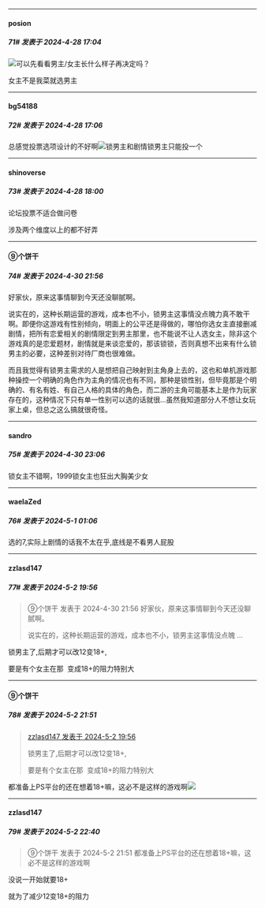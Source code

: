 ﻿
*****

####  posion  
##### 71#       发表于 2024-4-28 17:04

<img src="https://static.saraba1st.com/image/smiley/face2017/065.png" referrerpolicy="no-referrer">可以先看看男主/女主长什么样子再决定吗？

女主不是我菜就选男主

*****

####  bg54188  
##### 72#       发表于 2024-4-28 17:06

总感觉投票选项设计的不好啊<img src="https://static.saraba1st.com/image/smiley/face2017/002.png" referrerpolicy="no-referrer">锁男主和剧情锁男主只能投一个


*****

####  shinoverse  
##### 73#       发表于 2024-4-28 18:00

论坛投票不适合做问卷

涉及两个维度以上的都不好弄


*****

####  ⑨个饼干  
##### 74#       发表于 2024-4-30 21:56

好家伙，原来这事情聊到今天还没聊腻啊。

说实在的，这种长期运营的游戏，成本也不小，锁男主这事情没点魄力真不敢干啊。即便你这游戏有性别倾向，明面上的公平还是得做的，哪怕你选女主直接删减剧情，把所有恋爱相关的剧情限定到男主那里，也不能说不让人选女主，除非这个游戏真的是恋爱题材，剧情就是来谈恋爱的，那该锁锁，否则真想不出来有什么锁男主的必要，这种差别对待厂商也很难做。

而且我觉得有锁男主需求的人是想把自己映射到主角身上去的，这也和单机游戏那种操控一个明确的角色作为主角的情况也有不同，那种是锁性别，但毕竟那是个明确的、有名有姓、有自己人格的具体的角色，而二游的主角可能基本上是作为玩家存在的，这种情况下只有单一性别可以选的话就很...虽然我知道部分人不想让女玩家上桌，但总之这么搞就很奇怪。


*****

####  sandro  
##### 75#       发表于 2024-4-30 23:06

锁女主不错啊，1999锁女主也狂出大胸美少女


*****

####  waelaZed  
##### 76#       发表于 2024-5-1 01:06

选的7,实际上剧情的话我不太在乎,底线是不看男人屁股


*****

####  zzlasd147  
##### 77#       发表于 2024-5-2 19:56

<blockquote>⑨个饼干 发表于 2024-4-30 21:56
好家伙，原来这事情聊到今天还没聊腻啊。

说实在的，这种长期运营的游戏，成本也不小，锁男主这事情没点魄 ...</blockquote>
锁男主了,后期才可以改12变18+,

要是有个女主在那  变成18+的阻力特别大


*****

####  ⑨个饼干  
##### 78#       发表于 2024-5-2 21:51

<blockquote><a href="httphttps://bbs.saraba1st.com/2b/forum.php?mod=redirect&amp;goto=findpost&amp;pid=64793194&amp;ptid=2181107" target="_blank">zzlasd147 发表于 2024-5-2 19:56</a>

锁男主了,后期才可以改12变18+,

要是有个女主在那  变成18+的阻力特别大</blockquote>
都准备上PS平台的还在想着18+嘛，这必不是这样的游戏啊<img src="https://static.saraba1st.com/image/smiley/face2017/002.png" referrerpolicy="no-referrer">


*****

####  zzlasd147  
##### 79#       发表于 2024-5-2 22:40

<blockquote>⑨个饼干 发表于 2024-5-2 21:51
都准备上PS平台的还在想着18+嘛，这必不是这样的游戏啊</blockquote>
没说一开始就要18+

就为了减少12变18+的阻力

